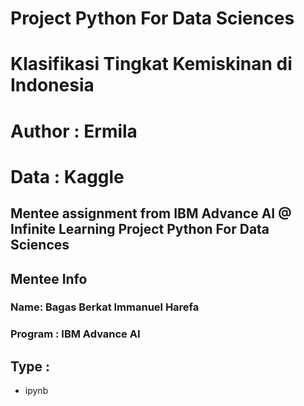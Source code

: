 # Project Python For Data Sciences
# Klasifikasi Tingkat Kemiskinan di Indonesia
# Author : Ermila
# Data : Kaggle

Mentee assignment from IBM Advance AI @ Infinite Learning
Project Python For Data Sciences
---

## Mentee Info 
### Name: Bagas Berkat Immanuel Harefa
### Program : IBM Advance AI

## Type :
- ipynb

